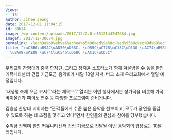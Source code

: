 ```yaml
---
Views:
- '13'
author: Jihee Jeong
date: 2017-12-01 11:04:15
id: 30674
image: /wp-content/uploads/2017/12/2.0-e1512144247684.jpg
imagef: 2017-12-30674.jpg
permalink: /%ec%9a%b0%eb%a6%ac%ea%b5%90%ed%9a%8c-%ed%95%9c%ec%9d%b8%ec%84%bc%ed%84%b0-%ea%b1%b4%eb%a6%bd-%ea%b8%b0%ea%b8%88%eb%aa%a8%ea%b8%88-%ec%9d%8c%ec%95%85%ed%9a%8c-%ea%b0%9c%ec%b5%9c/
title: "\uC6B0\uB9AC\uAD50\uD68C, \uD55C\uC778\uC13C\uD130 \uAC74\uB9BD \uAE30\uAE08\
  \uBAA8\uAE08 \uC74C\uC545\uD68C \uAC1C\uCD5C"
---
```


우리교회 찬양대와 중국 합창단, 그리고 정지윤 소프라노가 함께 겨울밤을 수 놓을 한인 커뮤니티센터 건립 기금모금 음악회가 내달 10일 저녁, 버크 소재 우리교회에서 열릴 예정입니다.

‘새생명 축제 오픈 코서트’라는 제목으로 열리는 이번 행사에서는 성가곡을 비롯해 가곡, 바이올린과 피아노 연주 등 다양한 프로그램이 준비됩니다.

김승철 찬양대 지휘자는 “관객들에게 수준 높은 음악을 선보이고, 모두가 공연을 즐길 수 있도록 하는 데 초점을 맟추고 있다”면서 한인들의 관심과 참여를 당부했습니다.

수익금 전액이 한인 커뮤니티센터 건립 기금으로 전달될 이번 음악회의 입장료는 10달러입니다.